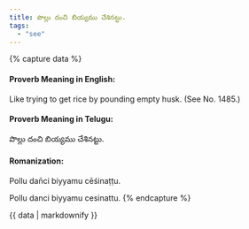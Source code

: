 ```yaml
---
title: పొల్లు దంచి బియ్యము చేశినట్టు.
tags:
  - "see"
---
```


{% capture data %}
#### Proverb Meaning in English:
Like trying to get rice by pounding empty husk.
(See No. 1485.)

#### Proverb Meaning in Telugu:
పొల్లు దంచి బియ్యము చేశినట్టు.

#### Romanization:
Pollu dan̄ci biyyamu cēśinaṭṭu.

Pollu danci biyyamu cesinattu.
{% endcapture %}

{{ data | markdownify }}

